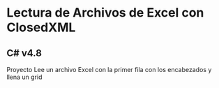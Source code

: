 # Lectura de Archivos de Excel con ClosedXML

## C# v4.8

Proyecto Lee un archivo Excel con la primer fila con los encabezados y llena un grid

